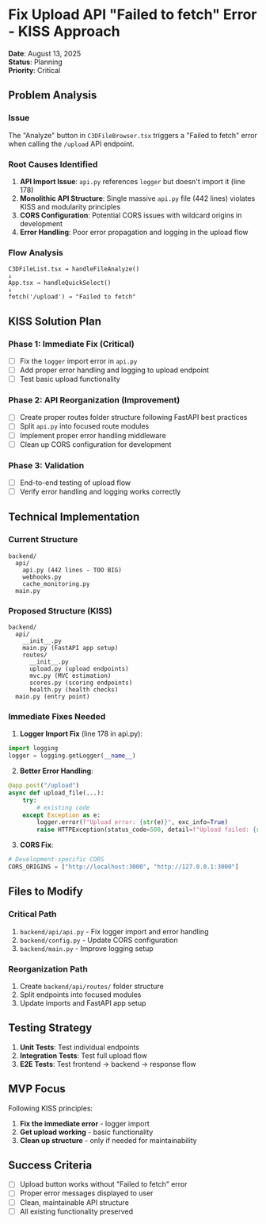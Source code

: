 # Fix Upload API "Failed to fetch" Error - KISS Approach

**Date**: August 13, 2025  
**Status**: Planning  
**Priority**: Critical  

## Problem Analysis

### Issue
The "Analyze" button in `C3DFileBrowser.tsx` triggers a "Failed to fetch" error when calling the `/upload` API endpoint.

### Root Causes Identified
1. **API Import Issue**: `api.py` references `logger` but doesn't import it (line 178)
2. **Monolithic API Structure**: Single massive `api.py` file (442 lines) violates KISS and modularity principles
3. **CORS Configuration**: Potential CORS issues with wildcard origins in development
4. **Error Handling**: Poor error propagation and logging in the upload flow

### Flow Analysis
```
C3DFileList.tsx → handleFileAnalyze() 
↓
App.tsx → handleQuickSelect() 
↓
fetch('/upload') → "Failed to fetch"
```

## KISS Solution Plan

### Phase 1: Immediate Fix (Critical)
- [ ] Fix the `logger` import error in `api.py`
- [ ] Add proper error handling and logging to upload endpoint
- [ ] Test basic upload functionality

### Phase 2: API Reorganization (Improvement)
- [ ] Create proper routes folder structure following FastAPI best practices
- [ ] Split `api.py` into focused route modules
- [ ] Implement proper error handling middleware
- [ ] Clean up CORS configuration for development

### Phase 3: Validation
- [ ] End-to-end testing of upload flow
- [ ] Verify error handling and logging works correctly

## Technical Implementation

### Current Structure
```
backend/
  api/
    api.py (442 lines - TOO BIG)
    webhooks.py
    cache_monitoring.py
  main.py
```

### Proposed Structure (KISS)
```
backend/
  api/
    __init__.py
    main.py (FastAPI app setup)
    routes/
      __init__.py
      upload.py (upload endpoints)
      mvc.py (MVC estimation)
      scores.py (scoring endpoints)
      health.py (health checks)
  main.py (entry point)
```

### Immediate Fixes Needed

1. **Logger Import Fix** (line 178 in api.py):
```python
import logging
logger = logging.getLogger(__name__)
```

2. **Better Error Handling**:
```python
@app.post("/upload")
async def upload_file(...):
    try:
        # existing code
    except Exception as e:
        logger.error(f"Upload error: {str(e)}", exc_info=True)
        raise HTTPException(status_code=500, detail=f"Upload failed: {str(e)}")
```

3. **CORS Fix**:
```python
# Development-specific CORS
CORS_ORIGINS = ["http://localhost:3000", "http://127.0.0.1:3000"]
```

## Files to Modify

### Critical Path
1. `backend/api/api.py` - Fix logger import and error handling
2. `backend/config.py` - Update CORS configuration
3. `backend/main.py` - Improve logging setup

### Reorganization Path
1. Create `backend/api/routes/` folder structure
2. Split endpoints into focused modules
3. Update imports and FastAPI app setup

## Testing Strategy

1. **Unit Tests**: Test individual endpoints
2. **Integration Tests**: Test full upload flow
3. **E2E Tests**: Test frontend → backend → response flow

## MVP Focus

Following KISS principles:
1. **Fix the immediate error** - logger import
2. **Get upload working** - basic functionality
3. **Clean up structure** - only if needed for maintainability

## Success Criteria

- [ ] Upload button works without "Failed to fetch" error
- [ ] Proper error messages displayed to user
- [ ] Clean, maintainable API structure
- [ ] All existing functionality preserved
